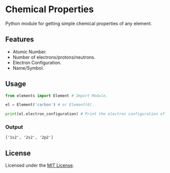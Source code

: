 # Chemical Properties

Python module for getting simple chemical properties of any element.

## Features
- Atomic Number.
- Number of electrons/protons/neutrons.
- Electron Configuration.
- Name/Symbol.

## Usage
```py
from elements import Element # Import Module.

el = Element('carbon') # or Element(6).

print(el.electron_configuration) # Print the electron configuration of the element.
```
### Output
```
['1s2', '2s2', '2p2']
```
## License
Licensed under the [MIT License](LICENSE).